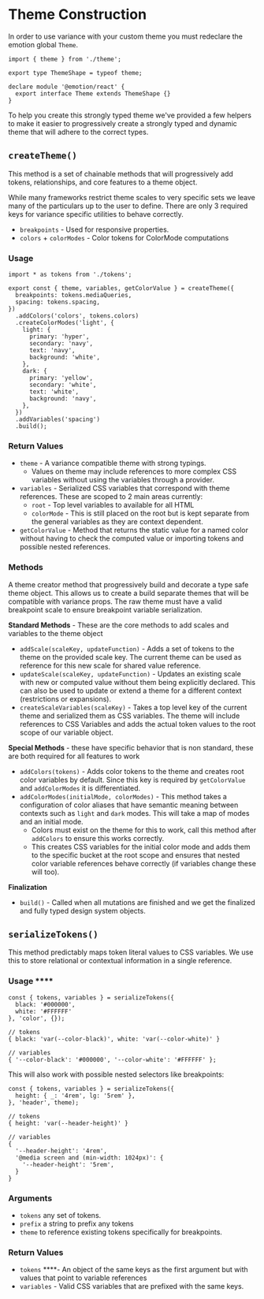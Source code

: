 # Theme Construction

In order to use variance with your custom theme you must redeclare the emotion global `Theme`.

```tsx
import { theme } from './theme';

export type ThemeShape = typeof theme;

declare module '@emotion/react' {
  export interface Theme extends ThemeShape {}
}
```

To help you create this strongly typed theme we've provided a few helpers to make it easier to progressively create a strongly typed and dynamic theme that will adhere to the correct types.

## `createTheme()`

This method is a set of chainable methods that will progressively add tokens, relationships, and core features to a theme object.

While many frameworks restrict theme scales to very specific sets we leave many of the particulars up to the user to define. There are only 3 required keys for variance specific utilities to behave correctly.

- `breakpoints` - Used for responsive properties.
- `colors` + `colorModes` - Color tokens for ColorMode computations

### Usage

```tsx
import * as tokens from './tokens';

export const { theme, variables, getColorValue } = createTheme({
  breakpoints: tokens.mediaQueries,
  spacing: tokens.spacing,
})
  .addColors('colors', tokens.colors)
  .createColorModes('light', {
    light: {
      primary: 'hyper',
      secondary: 'navy',
      text: 'navy',
      background: 'white',
    },
    dark: {
      primary: 'yellow',
      secondary: 'white',
      text: 'white',
      background: 'navy',
    },
  })
  .addVariables('spacing')
  .build();
```

### Return Values

- `theme` - A variance compatible theme with strong typings.
  - Values on theme may include references to more complex CSS variables without using the variables through a provider.
- `variables` - Serialized CSS variables that correspond with theme references. These are scoped to 2 main areas currently:
  - `root` - Top level variables to available for all HTML
  - `colorMode` - This is still placed on the root but is kept separate from the general variables as they are context dependent.
- `getColorValue` - Method that returns the static value for a named color without having to check the computed value or importing tokens and possible nested references.

### Methods

A theme creator method that progressively build and decorate a type safe theme object. This allows us to create a build separate themes that will be compatible with variance props. The raw theme must have a valid breakpoint scale to ensure breakpoint variable serialization.

**Standard Methods** - These are the core methods to add scales and variables to the theme object

- `addScale(scaleKey, updateFunction)` - Adds a set of tokens to the theme on the provided scale key. The current theme can be used as reference for this new scale for shared value reference.
- `updateScale(scaleKey, updateFunction)` - Updates an existing scale with new or computed value without them being explicitly declared. This can also be used to update or extend a theme for a different context (restrictions or expansions).
- `createScaleVariables(scaleKey)` - Takes a top level key of the current theme and serialized them as CSS variables. The theme will include references to CSS Variables and adds the actual token values to the root scope of our variable object.

**Special Methods** - these have specific behavior that is non standard, these are both required for all features to work

- `addColors(tokens)` - Adds color tokens to the theme and creates root color variables by default. Since this key is required by `getColorValue` and `addColorModes` it is differentiated.
- `addColorModes(initialMode, colorModes)` - This method takes a configuration of color aliases that have semantic meaning between contexts such as `light` and `dark` modes. This will take a map of modes and an initial mode.
  - Colors must exist on the theme for this to work, call this method after `addColors` to ensure this works correctly.
  - This creates CSS variables for the initial color mode and adds them to the specific bucket at the root scope and ensures that nested color variable references behave correctly (if variables change these will too).

**Finalization**

- `build()` - Called when all mutations are finished and we get the finalized and fully typed design system objects.

## `serializeTokens()`

This method predictably maps token literal values to CSS variables. We use this to store relational or contextual information in a single reference.

### Usage \*\*\*\*

```tsx
const { tokens, variables } = serializeTokens({
  black: '#000000',
  white: '#FFFFFF'
}, 'color', {});

// tokens
{ black: 'var(--color-black)', white: 'var(--color-white)' }

// variables
{ '--color-black': '#000000', '--color-white': '#FFFFFF' };
```

This will also work with possible nested selectors like breakpoints:

```tsx
const { tokens, variables } = serializeTokens({
  height: { _: '4rem', lg: '5rem' },
}, 'header', theme);

// tokens
{ height: 'var(--header-height)' }

// variables
{
  '--header-height': '4rem',
  '@media screen and (min-width: 1024px)': {
    '--header-height': '5rem',
  }
}
```

### Arguments

- `tokens` any set of tokens.
- `prefix` a string to prefix any tokens
- `theme` to reference existing tokens specifically for breakpoints.

### Return Values

- `tokens` \*\*\*\*- An object of the same keys as the first argument but with values that point to variable references
- `variables` - Valid CSS variables that are prefixed with the same keys.
